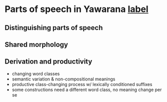 # Parts of speech in Yawarana [label](POS)

## Distinguishing parts of speech

## Shared morphology

## Derivation and productivity

* changing word classes
* semantic variation & non-compositional meanings
* productive class-changing process w/ lexically conditioned suffixes
* some constructions need a different word class, no meaning change per se